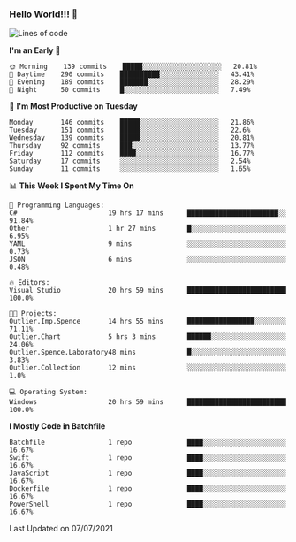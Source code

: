 ### Hello World!!! 👋

<!--
**kekotek/kekotek** is a ✨ _special_ ✨ repository because its `README.md` (this file) appears on your GitHub profile.

Here are some ideas to get you started:

- 🔭 I’m currently working on ...
- 🌱 I’m currently learning ...
- 👯 I’m looking to collaborate on ...
- 🤔 I’m looking for help with ...
- 💬 Ask me about ...
- 📫 How to reach me: ...
- 😄 Pronouns: ...
- ⚡ Fun fact: ...
-->

<!--START_SECTION:waka-->
![Lines of code](https://img.shields.io/badge/From%20Hello%20World%20I%27ve%20Written-18753%20lines%20of%20code-blue)

**I'm an Early 🐤** 

```text
🌞 Morning    139 commits    █████░░░░░░░░░░░░░░░░░░░░   20.81% 
🌆 Daytime    290 commits    ██████████░░░░░░░░░░░░░░░   43.41% 
🌃 Evening    189 commits    ███████░░░░░░░░░░░░░░░░░░   28.29% 
🌙 Night      50 commits     █░░░░░░░░░░░░░░░░░░░░░░░░   7.49%

```
📅 **I'm Most Productive on Tuesday** 

```text
Monday       146 commits    █████░░░░░░░░░░░░░░░░░░░░   21.86% 
Tuesday      151 commits    █████░░░░░░░░░░░░░░░░░░░░   22.6% 
Wednesday    139 commits    █████░░░░░░░░░░░░░░░░░░░░   20.81% 
Thursday     92 commits     ███░░░░░░░░░░░░░░░░░░░░░░   13.77% 
Friday       112 commits    ████░░░░░░░░░░░░░░░░░░░░░   16.77% 
Saturday     17 commits     ░░░░░░░░░░░░░░░░░░░░░░░░░   2.54% 
Sunday       11 commits     ░░░░░░░░░░░░░░░░░░░░░░░░░   1.65%

```


📊 **This Week I Spent My Time On** 

```text
💬 Programming Languages: 
C#                       19 hrs 17 mins      ███████████████████████░░   91.84% 
Other                    1 hr 27 mins        █░░░░░░░░░░░░░░░░░░░░░░░░   6.95% 
YAML                     9 mins              ░░░░░░░░░░░░░░░░░░░░░░░░░   0.73% 
JSON                     6 mins              ░░░░░░░░░░░░░░░░░░░░░░░░░   0.48%

🔥 Editors: 
Visual Studio            20 hrs 59 mins      █████████████████████████   100.0%

🐱‍💻 Projects: 
Outlier.Imp.Spence       14 hrs 55 mins      █████████████████░░░░░░░░   71.11% 
Outlier.Chart            5 hrs 3 mins        ██████░░░░░░░░░░░░░░░░░░░   24.06% 
Outlier.Spence.Laboratory48 mins             █░░░░░░░░░░░░░░░░░░░░░░░░   3.83% 
Outlier.Collection       12 mins             ░░░░░░░░░░░░░░░░░░░░░░░░░   1.0%

💻 Operating System: 
Windows                  20 hrs 59 mins      █████████████████████████   100.0%

```

**I Mostly Code in Batchfile** 

```text
Batchfile                1 repo              ████░░░░░░░░░░░░░░░░░░░░░   16.67% 
Swift                    1 repo              ████░░░░░░░░░░░░░░░░░░░░░   16.67% 
JavaScript               1 repo              ████░░░░░░░░░░░░░░░░░░░░░   16.67% 
Dockerfile               1 repo              ████░░░░░░░░░░░░░░░░░░░░░   16.67% 
PowerShell               1 repo              ████░░░░░░░░░░░░░░░░░░░░░   16.67%

```



 Last Updated on 07/07/2021
<!--END_SECTION:waka-->
